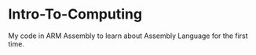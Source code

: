 # Intro-To-Computing
My code in ARM Assembly to learn about Assembly Language for the first time.




